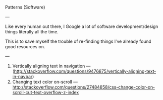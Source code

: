 Patterns (Software)

—

Like every human out there, I Google a lot of software development/design things literally all the time. 

This is to save myself the trouble of re-finding things I've already found good resources on.

—

1. Vertically aligning text in navigation — (http://stackoverflow.com/questions/9476875/vertically-aligning-text-in-navbar)
2. Changing text color on-scroll — http://stackoverflow.com/questions/27484858/css-change-color-on-scroll-cut-text-overflow-z-index
